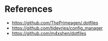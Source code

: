 # References

- https://github.com/ThePrimeagen/.dotfiles
- https://github.com/tjdevries/config_manager
- https://github.com/m4xshen/dotfiles
